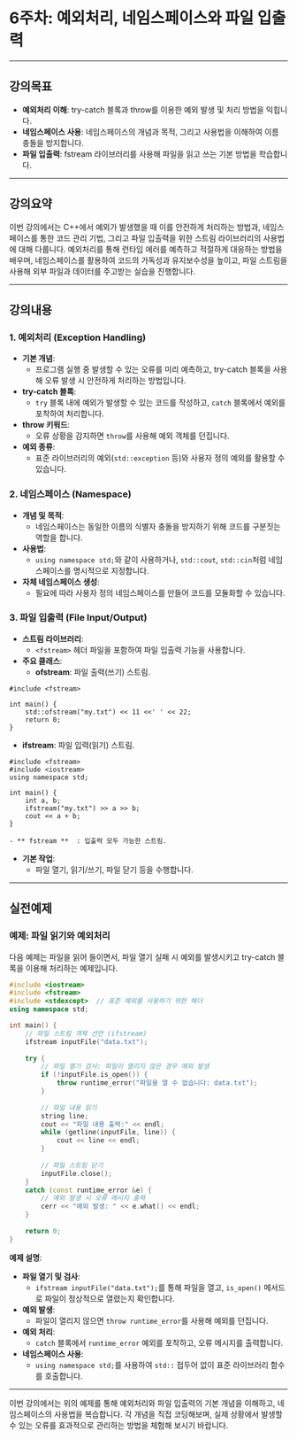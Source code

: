 # **6주차: 예외처리, 네임스페이스와 파일 입출력**

---

## 강의목표
- **예외처리 이해**: try-catch 블록과 throw를 이용한 예외 발생 및 처리 방법을 익힙니다.
- **네임스페이스 사용**: 네임스페이스의 개념과 목적, 그리고 사용법을 이해하여 이름 충돌을 방지합니다.
- **파일 입출력**: fstream 라이브러리를 사용해 파일을 읽고 쓰는 기본 방법을 학습합니다.

---

## 강의요약
이번 강의에서는 C++에서 예외가 발생했을 때 이를 안전하게 처리하는 방법과, 네임스페이스를 통한 코드 관리 기법, 그리고 파일 입출력을 위한 스트림 라이브러리의 사용법에 대해 다룹니다. 예외처리를 통해 런타임 에러를 예측하고 적절하게 대응하는 방법을 배우며, 네임스페이스를 활용하여 코드의 가독성과 유지보수성을 높이고, 파일 스트림을 사용해 외부 파일과 데이터를 주고받는 실습을 진행합니다.

---

## 강의내용

### 1. 예외처리 (Exception Handling)
- **기본 개념**:  
  - 프로그램 실행 중 발생할 수 있는 오류를 미리 예측하고, try-catch 블록을 사용해 오류 발생 시 안전하게 처리하는 방법입니다.
- **try-catch 블록**:  
  - `try` 블록 내에 예외가 발생할 수 있는 코드를 작성하고, `catch` 블록에서 예외를 포착하여 처리합니다.
- **throw 키워드**:  
  - 오류 상황을 감지하면 `throw`를 사용해 예외 객체를 던집니다.
- **예외 종류**:  
  - 표준 라이브러리의 예외(`std::exception` 등)와 사용자 정의 예외를 활용할 수 있습니다.

### 2. 네임스페이스 (Namespace)
- **개념 및 목적**:  
  - 네임스페이스는 동일한 이름의 식별자 충돌을 방지하기 위해 코드를 구분짓는 역할을 합니다.
- **사용법**:  
  - `using namespace std;`와 같이 사용하거나, `std::cout`, `std::cin`처럼 네임스페이스를 명시적으로 지정합니다.
- **자체 네임스페이스 생성**:  
  - 필요에 따라 사용자 정의 네임스페이스를 만들어 코드를 모듈화할 수 있습니다.

### 3. 파일 입출력 (File Input/Output)
- **스트림 라이브러리**:  
  - `<fstream>` 헤더 파일을 포함하여 파일 입출력 기능을 사용합니다.
- **주요 클래스**:  
  - **ofstream**: 파일 출력(쓰기) 스트림. 
```
#include <fstream>

int main() {
    std::ofstream("my.txt") << 11 <<' ' << 22;
    return 0;
}
```
  - **ifstream**: 파일 입력(읽기) 스트림.
```
#include <fstream>
#include <iostream>
using namespace std;

int main() {
    int a, b;
    ifstream("my.txt") >> a >> b;
    cout << a + b;
}
``` 
    - ** fstream **  : 입출력 모두 가능한 스트림.
    
- **기본 작업**:  
  - 파일 열기, 읽기/쓰기, 파일 닫기 등을 수행합니다.

---

## 실전예제

### 예제: 파일 읽기와 예외처리

다음 예제는 파일을 읽어 들이면서, 파일 열기 실패 시 예외를 발생시키고 try-catch 블록을 이용해 처리하는 예제입니다.

```cpp
#include <iostream>
#include <fstream>
#include <stdexcept>  // 표준 예외를 사용하기 위한 헤더
using namespace std;

int main() {
    // 파일 스트림 객체 선언 (ifstream)
    ifstream inputFile("data.txt");
    
    try {
        // 파일 열기 검사: 파일이 열리지 않은 경우 예외 발생
        if (!inputFile.is_open()) {
            throw runtime_error("파일을 열 수 없습니다: data.txt");
        }
        
        // 파일 내용 읽기
        string line;
        cout << "파일 내용 출력:" << endl;
        while (getline(inputFile, line)) {
            cout << line << endl;
        }
        
        // 파일 스트림 닫기
        inputFile.close();
    }
    catch (const runtime_error &e) {
        // 예외 발생 시 오류 메시지 출력
        cerr << "예외 발생: " << e.what() << endl;
    }
    
    return 0;
}
```

**예제 설명**:
- **파일 열기 및 검사**:  
  - `ifstream inputFile("data.txt");`를 통해 파일을 열고, `is_open()` 메서드로 파일이 정상적으로 열렸는지 확인합니다.
- **예외 발생**:  
  - 파일이 열리지 않으면 `throw runtime_error`를 사용해 예외를 던집니다.
- **예외 처리**:  
  - `catch` 블록에서 `runtime_error` 예외를 포착하고, 오류 메시지를 출력합니다.
- **네임스페이스 사용**:  
  - `using namespace std;`를 사용하여 `std::` 접두어 없이 표준 라이브러리 함수를 호출합니다.

---

이번 강의에서는 위의 예제를 통해 예외처리와 파일 입출력의 기본 개념을 이해하고, 네임스페이스의 사용법을 복습합니다. 각 개념을 직접 코딩해보며, 실제 상황에서 발생할 수 있는 오류를 효과적으로 관리하는 방법을 체험해 보시기 바랍니다.
